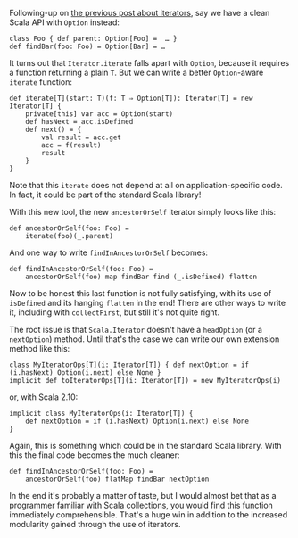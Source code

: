 Following-up on [the previous post about iterators](http://ebruchez.blogspot.com/2012/07/scala-iterators-and-iteratoriterate.html),
say we have a clean Scala API with `Option` instead:

    class Foo { def parent: Option[Foo] =  … }
    def findBar(foo: Foo) = Option[Bar] = …

It turns out that `Iterator.iterate` falls apart with `Option`, because it requires a function returning a plain `T`.
But we can write a better `Option`-aware `iterate` function:

    def iterate[T](start: T)(f: T ⇒ Option[T]): Iterator[T] = new Iterator[T] {
        private[this] var acc = Option(start)
        def hasNext = acc.isDefined
        def next() = {
            val result = acc.get
            acc = f(result)
            result
        }
    }

Note that this `iterate` does not depend at all on application-specific code. In fact, it could be part of the standard
Scala library!

With this new tool, the new `ancestorOrSelf` iterator simply looks like this:

    def ancestorOrSelf(foo: Foo) =
        iterate(foo)(_.parent)

And one way to write `findInAncestorOrSelf` becomes:

    def findInAncestorOrSelf(foo: Foo) =
        ancestorOrSelf(foo) map findBar find (_.isDefined) flatten

Now to be honest this last function is not fully satisfying, with its use of `isDefined` and its hanging `flatten` in
the end! There are other ways to write it, including with `collectFirst`, but still it's not quite right.

The root issue is that `Scala.Iterator` doesn't have a `headOption` (or a `nextOption`) method. Until that's the case we
can write our own extension method like this:

    class MyIteratorOps[T](i: Iterator[T]) { def nextOption = if (i.hasNext) Option(i.next) else None }
    implicit def toIteratorOps[T](i: Iterator[T]) = new MyIteratorOps(i)

or, with Scala 2.10:

    implicit class MyIteratorOps(i: Iterator[T]) {
        def nextOption = if (i.hasNext) Option(i.next) else None
    }

Again, this is something which could be in the standard Scala library. With this the final code becomes the much cleaner:

    def findInAncestorOrSelf(foo: Foo) =
        ancestorOrSelf(foo) flatMap findBar nextOption

In the end it's probably a matter of taste, but I would almost bet that as a programmer familiar with Scala collections,
you would find this function immediately comprehensible. That's a huge win in addition to the increased modularity gained
through the use of iterators.
